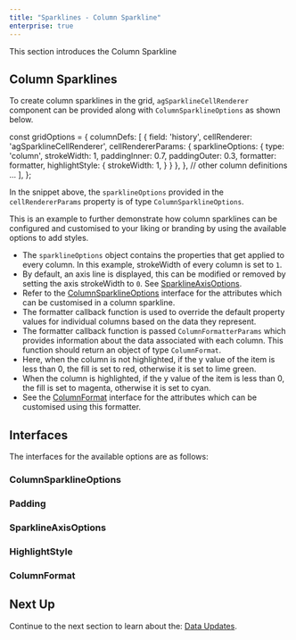 ```yaml
---
title: "Sparklines - Column Sparkline"
enterprise: true
---
```


This section introduces the Column Sparkline

## Column Sparklines

To create column sparklines in the grid, `agSparklineCellRenderer` component can be provided along with `ColumnSparklineOptions` as shown below.

<snippet>
const gridOptions = {
    columnDefs: [
        {
            field: 'history',
            cellRenderer: 'agSparklineCellRenderer',
            cellRendererParams: {
                sparklineOptions: {
                    type: 'column',
                    strokeWidth: 1,
                    paddingInner: 0.7,
                    paddingOuter: 0.3,
                    formatter: formatter,
                    highlightStyle: {
                        strokeWidth: 1,
                    }
                }
            },
        },
        // other column definitions ...
    ],
};
</snippet>

In the snippet above, the `sparklineOptions` provided in the `cellRendererParams` property is of type `ColumnSparklineOptions`.

This is an example to further demonstrate how column sparklines can be configured and customised to your liking or branding by using the available options to add styles.

- The `sparklineOptions` object contains the properties that get applied to every column. In this example, strokeWidth of every column is set to `1`.
- By default, an axis line is displayed, this can be modified or removed by setting the axis strokeWidth to `0`. See [SparklineAxisOptions](/sparklines-column-sparkline/#sparklineaxisoptions).
- Refer to the [ColumnSparklineOptions](/sparklines-column-sparkline/#columnsparklineoptions) interface for the attributes which can be customised in a column sparkline.
- The formatter callback function is used to override the default property values for individual columns based on the data they represent.
- The formatter callback function is passed `ColumnFormatterParams` which provides information about the data associated with each column. This function should return an object of type `ColumnFormat`.
- Here, when the column is not highlighted, if the y value of the item is less than 0, the fill is set to red, otherwise it is set to lime green.
- When the column is highlighted, if the y value of the item is less than 0, the fill is set to magenta, otherwise it is set to cyan.
- See the [ColumnFormat](/sparklines-column-sparkline/#columnformat) interface for the attributes which can be customised using this formatter.


<grid-example title='Column Sparkline' name='column-sparkline' type='generated' options='{ "enterprise": true, "exampleHeight": 585, "modules": ["clientside", "sparklines"] }'></grid-example>

## Interfaces
The interfaces for the available options are as follows:

### ColumnSparklineOptions

<api-documentation source='sparklines-column-sparkline/resources/column-sparkline-api.json' section='ColumnSparklineOptions'></api-documentation>

### Padding

<api-documentation source='sparklines-column-sparkline/resources/column-sparkline-api.json' section='Padding'></api-documentation>

### SparklineAxisOptions

<api-documentation source='sparklines-column-sparkline/resources/column-sparkline-api.json' section='SparklineAxisOptions'></api-documentation>

### HighlightStyle

<api-documentation source='sparklines-column-sparkline/resources/column-sparkline-api.json' section='HighlightStyle'></api-documentation>

### ColumnFormat

<api-documentation source='sparklines-column-sparkline/resources/column-sparkline-api.json' section='ColumnFormat'></api-documentation>


## Next Up

Continue to the next section to learn about the: [Data Updates](/sparklines-data-updates/).
